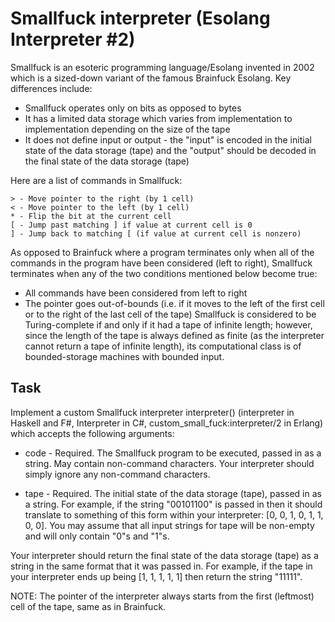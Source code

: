# Smallfuck interpreter (Esolang Interpreter #2)

Smallfuck is an esoteric programming language/Esolang invented in 2002 which is a sized-down variant of the famous Brainfuck Esolang. Key differences include:

- Smallfuck operates only on bits as opposed to bytes
- It has a limited data storage which varies from implementation to implementation depending on the size of the tape
- It does not define input or output - the "input" is encoded in the initial state of the data storage (tape) and the "output" should be decoded in the final state of the data storage (tape)

Here are a list of commands in Smallfuck:

```
> - Move pointer to the right (by 1 cell)
< - Move pointer to the left (by 1 cell)
* - Flip the bit at the current cell
[ - Jump past matching ] if value at current cell is 0
] - Jump back to matching [ (if value at current cell is nonzero)
```
As opposed to Brainfuck where a program terminates only when all of the commands in the program have been considered (left to right), Smallfuck terminates when any of the two conditions mentioned below become true:

- All commands have been considered from left to right
- The pointer goes out-of-bounds (i.e. if it moves to the left of the first cell or to the right of the last cell of the tape)
Smallfuck is considered to be Turing-complete if and only if it had a tape of infinite length; however, since the length of the tape is always defined as finite (as the interpreter cannot return a tape of infinite length), its computational class is of bounded-storage machines with bounded input.

## Task

Implement a custom Smallfuck interpreter interpreter() (interpreter in Haskell and F#, Interpreter in C#, custom_small_fuck:interpreter/2 in Erlang) which accepts the following arguments:

- code - Required. The Smallfuck program to be executed, passed in as a string. May contain non-command characters. Your interpreter should simply ignore any non-command characters.

- tape - Required. The initial state of the data storage (tape), passed in as a string. For example, if the string "00101100" is passed in then it should translate to something of this form within your interpreter: [0, 0, 1, 0, 1, 1, 0, 0]. You may assume that all input strings for tape will be non-empty and will only contain "0"s and "1"s.

Your interpreter should return the final state of the data storage (tape) as a string in the same format that it was passed in. For example, if the tape in your interpreter ends up being [1, 1, 1, 1, 1] then return the string "11111".

NOTE: The pointer of the interpreter always starts from the first (leftmost) cell of the tape, same as in Brainfuck.